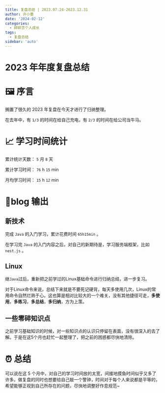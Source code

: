 ```yaml
---
title: 复盘总结 | 2023.07.24-2023.12.31
author: 许小墨
date: '2024-02-12'
categories:
  - 碎碎念个人成长
tags:
  - 复盘总结
sidebar: 'auto'
---
```


# 2023 年年度复盘总结

# 🖼️ 序言

搁置了很久的 2023 年复盘在今天才进行了归纳整理。

在去年中，有 `1/3` 的时间在给自己充电，有 `2/3` 的时间在给公司当牛马。

# 📈 学习时间统计

累计统计天数： `5` 月 `8` 天

累计学习时间： `76` h `15` min

月均学习时间： `15` h `12` min

# 📝blog 输出

## 新技术

完成 `Java` 的入门学习，累计花费时间 `65h15min` 。

在学习完 `Java` 的入门内容之后，对自己的新期待是，学习服务端框架，比如 `nest.js` 。

## Linux

继`Java`过后，重新把之前学过的Linux基础命令进行归纳总结，进一步复习。

对于Linux命令来说，总结下来就是不要死记硬背，每天多使用几次，Linux的常用命令自然烂熟于心。这也算是相对比较大的一个难关，没有其他捷径可走，**多使用**，**多练习**，**多总结**，**多归纳**，方为上策。

## 一些零碎知识点

之前学习基础知识的时候，对一些知识点的认识只停留在表面，没有很深入的去了解。于是在这5个月也赶忙一起整理了，把之前的困惑都尽快地清除。

# ⏰ 总结

可以说在这 5 个月中，对自己的学习时间放的太宽，间接地摸鱼时间似乎又多了许多。做复盘的同时也想要给自己敲一个警钟，时间对于每个人来说都是平等的，希望能够正视到自己所存在的问题，尽快地调整好作息规范~
